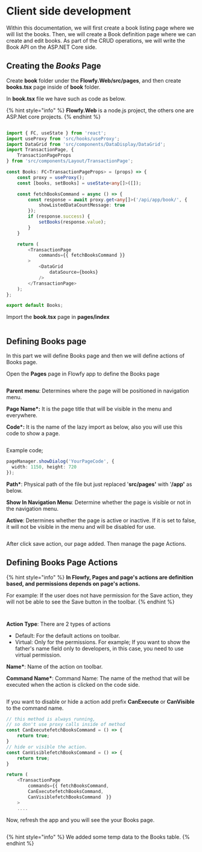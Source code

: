 # Client side development

Within this documentation, we will first create a book listing page where we will list the books. Then, we will create a Book definition page where we can create and edit books. As part of the CRUD operations, we will write the Book API on the ASP.NET Core side.

## Creating the _Books_ Page

Create **book** folder under the **Flowfy.Web/src/pages**, and then create **books.tsx** page inside of **book** folder.

In **book.tsx** file we have such as code as below.

{% hint style="info" %}
**Flowfy.Web** is a node.js project, the others one are ASP.Net core projects.
{% endhint %}

<figure><img src="../../.gitbook/assets/image (43).png" alt=""><figcaption></figcaption></figure>

```typescript
import { FC, useState } from 'react';
import useProxy from 'src/hooks/useProxy';
import DataGrid from 'src/components/DataDisplay/DataGrid';
import TransactionPage, {
    TransactionPageProps
} from 'src/components/Layout/TransactionPage';

const Books: FC<TransactionPageProps> = (props) => {
    const proxy = useProxy();
    const [books, setBooks] = useState<any[]>([]);

    const fetchBooksCommand = async () => {
        const response = await proxy.get<any[]>('/api/app/book/', {
            showListedDataCountMessage: true
        });
        if (response.success) {
            setBooks(response.value);
        }
    }

    return (
        <TransactionPage
            commands={{ fetchBooksCommand }}
        >
            <DataGrid
                dataSource={books}
            />
        </TransactionPage>
    );
};

export default Books;
```

Import the **book.tsx** page in **pages/index**

<figure><img src="../../.gitbook/assets/image (77).png" alt=""><figcaption></figcaption></figure>

## **Defining Books page**

In this part we will define Books page and then we will define actions of Books page.

Open the **Pages** page in Flowfy app to define the Books page

<figure><img src="../../.gitbook/assets/image (39).png" alt=""><figcaption></figcaption></figure>

**Parent menu**: Determines where the page will be positioned in navigation menu.

**Page Name\*:** It is the page title that will be visible in the menu and everywhere.

**Code\*:** It is the name of the lazy import as below, also you will use this code to show a page.

<div align="left">

<figure><img src="../../.gitbook/assets/image (84).png" alt=""><figcaption></figcaption></figure>

</div>

Example code;

```typescript
pageManager.showDialog('YourPageCode', {
  width: 1150, height: 720
});
```

**Path\***: Physical path of the file but just replaced '**src/pages'** with '**/app'** as below.

**Show In Navigation Menu**: Determine whether the page is visible or not in the navigation menu.

**Active**: Determines whether the page is active or inactive. If it is set to false, it will not be visible in the menu and will be disabled for use.

<figure><img src="../../.gitbook/assets/image (32).png" alt=""><figcaption></figcaption></figure>

After click save action, our page added. Then manage the page Actions.

## Defining Books Page Actions

{% hint style="info" %}
**In Flowfy, Pages and page's actions are definition based, and permissions depends on page's actions.**

For example: If the user does not have permission for the Save action, they will not be able to see the Save button in the toolbar.
{% endhint %}

<figure><img src="../../.gitbook/assets/image (89).png" alt=""><figcaption></figcaption></figure>

<figure><img src="../../.gitbook/assets/image (31).png" alt=""><figcaption></figcaption></figure>

**Action Type**: There are 2 types of actions

* Default: For the default actions on toolbar.
* Virtual: Only for the permissions. For example; If you want to show the father's name field only to developers, in this case, you need to use virtual permission.

**Name\***: Name of the action on toolbar.

**Command Name\***: Command Name: The name of the method that will be executed when the action is clicked on the code side.

<figure><img src="../../.gitbook/assets/image (71).png" alt=""><figcaption></figcaption></figure>

If you want to disable or hide a action add prefix **CanExecute** or **CanVisible** to the command name.

```typescript
// this method is always running, 
// so don't use proxy calls inside of method
const CanExecutefetchBooksCommand = () => {
    return true;
}
// hide or visible the action.
const CanVisiblefetchBooksCommand = () => {
    return true;
}

return (
    <TransactionPage
        commands={{ fetchBooksCommand, 
        CanExecutefetchBooksCommand, 
        CanVisiblefetchBooksCommand  }}
    > 
    ....
```

Now, refresh the app and you will see the your Books page.

<figure><img src="../../.gitbook/assets/image (63).png" alt=""><figcaption></figcaption></figure>

{% hint style="info" %}
We added some temp data to the Books table.
{% endhint %}
